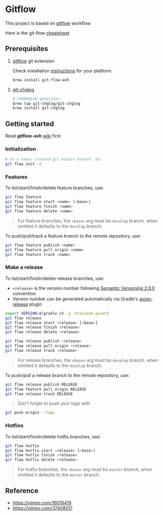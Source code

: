 # Gitflow

This project is based on [gitflow](https://www.atlassian.com/git/tutorials/comparing-workflows/gitflow-workflow) workflow

Here is the git-flow [cheatsheet](http://danielkummer.github.io/git-flow-cheatsheet/)

## Prerequisites

1. [gitflow](https://github.com/petervanderdoes/gitflow-avh) git extension

    Check installation [instructions](https://github.com/petervanderdoes/gitflow-avh/wiki/Installation) for your platform.
    ```bash
    brew install git-flow-avh
    ```

2. [git-chglog](https://github.com/git-chglog/git-chglog)

    ```bash
    # CHANGELOG generator
    brew tap git-chglog/git-chglog
    brew install git-chglog
    ```

## Getting started

Read  __gitflow-avh__ [wiki](https://github.com/petervanderdoes/gitflow-avh/wiki) first.

### Initialization

```bash
# on a newly created git master branch, do:
git flow init -d
```

### Features

To list/start/finish/delete feature branches, use:

```bash
git flow feature
git flow feature start <name> [<base>]
git flow feature finish <name>
git flow feature delete <name>
```

> For feature branches, the `<base>` arg must be `develop` branch. when omitted it defaults to the `develop` branch.


To push/pull/track a feature branch to the remote repository, use:

```bash
git flow feature publish <name>
git flow feature pull origin <name>
git flow feature track <name>
```


### Make a release

To list/start/finish/delete release branches, use:

- `<release>` is the version number following [Semantic Versioning 2.0.0](https://semver.org/) convention<br/>
- Version number can be generated automatically via Gradle's [axion-release](https://axion-release-plugin.readthedocs.io/en/latest/) plugin
 
```bash
export VERSION=$(gradle cV -q -Prelease.quiet)
git flow release
git flow release start <release> [<base>]
git flow release finish <release>
git flow release delete <release>
```

```bash
git flow release publish <release>
git flow release pull origin <release>
git flow release track <release>
```

> For release branches, the `<base>` arg must be `develop` branch. when omitted it defaults to the `develop` branch.

To push/pull a release branch to the remote repository, use:

```bash
git flow release publish RELEASE
git flow feature pull origin RELEASE
git flow release track RELEASE
```

> Don't forget to push your tags with 
>
```bash
git push origin --tags
```

### Hotfixs

To list/start/finish/delete hotfix branches, use:

```bash
git flow hotfix
git flow hotfix start <release> [<base>]
git flow hotfix finish <release>
git flow hotfix delete <release>
```

> For hotfix branches, the `<base>` arg must be `master` branch, when omitted it defaults to the  `master` branch.

## Reference
- https://vimeo.com/16018419
- https://vimeo.com/37408017